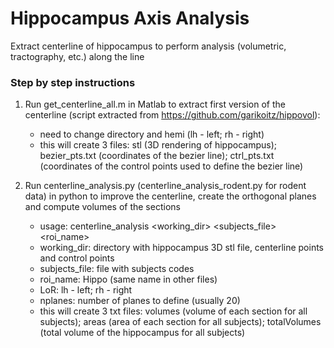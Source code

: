 # Hippocampus Axis Analysis
Extract centerline of hippocampus to perform analysis (volumetric, tractography, etc.) along the line 

### Step by step instructions

1. Run get_centerline_all.m in Matlab to extract first version of the centerline (script extracted from https://github.com/garikoitz/hippovol):
   - need to change directory and hemi (lh - left; rh - right)
   - this will create 3 files: stl (3D rendering of hippocampus); bezier_pts.txt (coordinates of the bezier line); ctrl_pts.txt (coordinates of the control points used to define the bezier line)
 
2. Run centerline_analysis.py (centerline_analysis_rodent.py for rodent data) in python to improve the centerline, create the orthogonal planes and compute volumes of the sections
    - usage: centerline_analysis <working_dir> <subjects_file> <roi_name> <LoR> <nplanes>
    - working_dir: directory with hippocampus 3D stl file, centerline points and control points
    - subjects_file: file with subjects codes
    - roi_name: Hippo (same name in other files)
    - LoR: lh - left; rh - right
    - nplanes: number of planes to define (usually 20)
    - this will create 3 txt files: volumes (volume of each section for all subjects); areas (area of each section for all subjects); totalVolumes (total volume of the hippocampus for all subjects) 
  
  
